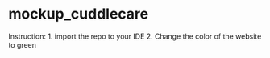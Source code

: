 # mockup_cuddlecare
Instruction: 1. import the repo to your IDE 2. Change the color of the website to green
